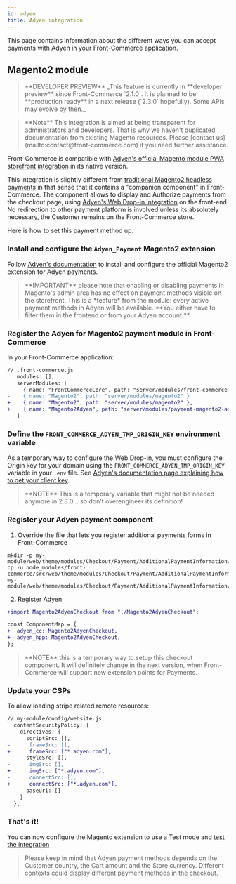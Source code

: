 ```yaml
---
id: adyen
title: Adyen integration
---
```


This page contains information about the different ways you can accept payments with [Adyen](https://www.adyen.com/) in your Front-Commerce application.

## Magento2 module

<blockquote class="feature--new">
  **DEVELOPER PREVIEW** _This feature is currently in **developer preview** since Front-Commerce `2.1.0`. It is planned to be **production ready** in a next release (`2.3.0` hopefully). Some APIs may evolve by then._
</blockquote>

<blockquote class="note">
**Note** This integration is aimed at being transparent for administrators and developers. That is why we haven't duplicated documentation from existing Magento resources. Please [contact us](mailto:contact@front-commerce.com) if you need further assistance.
</blockquote>

Front-Commerce is compatible with [Adyen's official Magento module PWA storefront integration](https://docs.adyen.com/plugins/magento-2/magento-pwa-storefront) in its native version.

This integration is slightly different from [traditional Magento2 headless payments](/docs/magento2/headless-payments.html) in that sense that it contains a "companion component" in Front-Commerce. The component allows to display and Authorize payments from the checkout page, using [Adyen's Web Drop-in integration](https://docs.adyen.com/checkout/drop-in-web) on the front-end. No redirection to other payment platform is involved unless its absolutely necessary, the Customer remains on the Front-Commerce store.

Here is how to set this payment method up.

### Install and configure the `Adyen_Payment` Magento2 extension

Follow [Adyen's documentation](https://docs.adyen.com/plugins/magento-2) to install and configure the official Magento2 extension for Adyen payments.

<blockquote class="important">
**IMPORTANT** please note that enabling or disabling payments in Magento's admin area has no effect on payment methods visible on the storefront. This is a *feature* from the module: every active payment methods in Adyen will be available. **You either have to filter them in the frontend or from your Adyen account.**
</blockquote>

### Register the Adyen for Magento2 payment module in Front-Commerce

In your Front-Commerce application:

```diff
// .front-commerce.js
   modules: [],
   serverModules: [
     { name: "FrontCommerceCore", path: "server/modules/front-commerce-core" },
-    { name: "Magento2", path: "server/modules/magento2" }
+    { name: "Magento2", path: "server/modules/magento2" },
+    { name: "Magento2Adyen", path: "server/modules/payment-magento2-adyen" },
   ]
```

### Define the `FRONT_COMMERCE_ADYEN_TMP_ORIGIN_KEY` environment variable

As a temporary way to configure the Web Drop-in, you must configure the Origin key for your domain using the `FRONT_COMMERCE_ADYEN_TMP_ORIGIN_KEY` variable in your `.env` file. See [Adyen's documentation page explaining how to get your client key](https://docs.adyen.com/user-management/client-side-authentication#get-your-client-key).

<blockquote class="note">
**NOTE** This is a temporary variable that might not be needed anymore in 2.3.0… so don't overengineer its definition!
</blockquote>

### Register your Adyen payment component

1. Override the file that lets you register additional payments forms in Front-Commerce
```
mkdir -p my-module/web/theme/modules/Checkout/Payment/AdditionalPaymentInformation/
cp -u node_modules/front-commerce/src/web/theme/modules/Checkout/Payment/AdditionalPaymentInformation/getAdditionalDataComponent.js my-module/web/theme/modules/Checkout/Payment/AdditionalPaymentInformation/getAdditionalDataComponent.js
```
2. Register Adyen
```diff
+import Magento2AdyenCheckout from "./Magento2AdyenCheckout";

const ComponentMap = {
+  adyen_cc: Magento2AdyenCheckout,
+  adyen_hpp: Magento2AdyenCheckout,
};
```

<blockquote class="note">
**NOTE** this is a temporary way to setup this checkout component. It will definitely change in the next version, when Front-Commerce will support new extension points for Payments.
</blockquote>

### Update your CSPs

To allow loading stripe related remote resources:

```diff
// my-module/config/website.js
  contentSecurityPolicy: {
    directives: {
      scriptSrc: [],
-      frameSrc: [],
+      frameSrc: ["*.adyen.com"],
      styleSrc: [],
-      imgSrc: [],
+      imgSrc: ["*.adyen.com"],
-      connectSrc: [],
+      connectSrc: ["*.adyen.com"],
      baseUri: []
    }
  },
```

### That's it!

You can now configure the Magento extension to use a Test mode and [test the integration](https://docs.adyen.com/development-resources/test-cards/test-card-numbers)

<blockquote class="note">
Please keep in mind that Adyen payment methods depends on the Customer country, the Cart amount and the Store currency. Different contexts could display different payment methods in the checkout.
</blockquote>